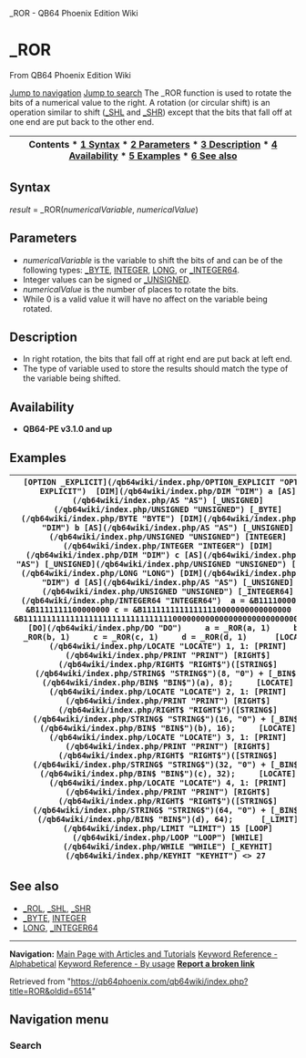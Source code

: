 


\_ROR - QB64 Phoenix Edition Wiki








# \_ROR



From QB64 Phoenix Edition Wiki



[Jump to navigation](#mw-head)
[Jump to search](#searchInput)
The \_ROR function is used to rotate the bits of a numerical value to the right. A rotation (or circular shift) is an operation similar to shift ([\_SHL](/qb64wiki/index.php/SHL "SHL") and [\_SHR](/qb64wiki/index.php/SHR "SHR")) except that the bits that fall off at one end are put back to the other end.


  






| Contents * [1 Syntax](#Syntax) * [2 Parameters](#Parameters) * [3 Description](#Description) * [4 Availability](#Availability) * [5 Examples](#Examples) * [6 See also](#See_also) |
| --- |


## Syntax


*result* = \_ROR(*numericalVariable*, *numericalValue*)
  




## Parameters


* *numericalVariable* is the variable to shift the bits of and can be of the following types: [\_BYTE](/qb64wiki/index.php/BYTE "BYTE"), [INTEGER](/qb64wiki/index.php/INTEGER "INTEGER"), [LONG](/qb64wiki/index.php/LONG "LONG"), or [\_INTEGER64](/qb64wiki/index.php/INTEGER64 "INTEGER64").
* Integer values can be signed or [\_UNSIGNED](/qb64wiki/index.php/UNSIGNED "UNSIGNED").
* *numericalValue* is the number of places to rotate the bits.
* While 0 is a valid value it will have no affect on the variable being rotated.


  




## Description


* In right rotation, the bits that fall off at right end are put back at left end.
* The type of variable used to store the results should match the type of the variable being shifted.


  




## Availability


* **QB64-PE v3.1.0 and up**


  




## Examples




| ``` [OPTION _EXPLICIT](/qb64wiki/index.php/OPTION_EXPLICIT "OPTION EXPLICIT")  [DIM](/qb64wiki/index.php/DIM "DIM") a [AS](/qb64wiki/index.php/AS "AS") [_UNSIGNED](/qb64wiki/index.php/UNSIGNED "UNSIGNED") [_BYTE](/qb64wiki/index.php/BYTE "BYTE") [DIM](/qb64wiki/index.php/DIM "DIM") b [AS](/qb64wiki/index.php/AS "AS") [_UNSIGNED](/qb64wiki/index.php/UNSIGNED "UNSIGNED") [INTEGER](/qb64wiki/index.php/INTEGER "INTEGER") [DIM](/qb64wiki/index.php/DIM "DIM") c [AS](/qb64wiki/index.php/AS "AS") [_UNSIGNED](/qb64wiki/index.php/UNSIGNED "UNSIGNED") [LONG](/qb64wiki/index.php/LONG "LONG") [DIM](/qb64wiki/index.php/DIM "DIM") d [AS](/qb64wiki/index.php/AS "AS") [_UNSIGNED](/qb64wiki/index.php/UNSIGNED "UNSIGNED") [_INTEGER64](/qb64wiki/index.php/INTEGER64 "INTEGER64")  a = &B11110000 b = &B1111111100000000 c = &B11111111111111110000000000000000 d = &B1111111111111111111111111111111100000000000000000000000000000000  [DO](/qb64wiki/index.php/DO "DO")     a = _ROR(a, 1)     b = _ROR(b, 1)     c = _ROR(c, 1)     d = _ROR(d, 1)      [LOCATE](/qb64wiki/index.php/LOCATE "LOCATE") 1, 1: [PRINT](/qb64wiki/index.php/PRINT "PRINT") [RIGHT$](/qb64wiki/index.php/RIGHT$ "RIGHT$")([STRING$](/qb64wiki/index.php/STRING$ "STRING$")(8, "0") + [_BIN$](/qb64wiki/index.php/BIN$ "BIN$")(a), 8);     [LOCATE](/qb64wiki/index.php/LOCATE "LOCATE") 2, 1: [PRINT](/qb64wiki/index.php/PRINT "PRINT") [RIGHT$](/qb64wiki/index.php/RIGHT$ "RIGHT$")([STRING$](/qb64wiki/index.php/STRING$ "STRING$")(16, "0") + [_BIN$](/qb64wiki/index.php/BIN$ "BIN$")(b), 16);     [LOCATE](/qb64wiki/index.php/LOCATE "LOCATE") 3, 1: [PRINT](/qb64wiki/index.php/PRINT "PRINT") [RIGHT$](/qb64wiki/index.php/RIGHT$ "RIGHT$")([STRING$](/qb64wiki/index.php/STRING$ "STRING$")(32, "0") + [_BIN$](/qb64wiki/index.php/BIN$ "BIN$")(c), 32);     [LOCATE](/qb64wiki/index.php/LOCATE "LOCATE") 4, 1: [PRINT](/qb64wiki/index.php/PRINT "PRINT") [RIGHT$](/qb64wiki/index.php/RIGHT$ "RIGHT$")([STRING$](/qb64wiki/index.php/STRING$ "STRING$")(64, "0") + [_BIN$](/qb64wiki/index.php/BIN$ "BIN$")(d), 64);      [_LIMIT](/qb64wiki/index.php/LIMIT "LIMIT") 15 [LOOP](/qb64wiki/index.php/LOOP "LOOP") [WHILE](/qb64wiki/index.php/WHILE "WHILE") [_KEYHIT](/qb64wiki/index.php/KEYHIT "KEYHIT") <> 27  ``` |
| --- |


  




## See also


* [\_ROL](/qb64wiki/index.php/ROL "ROL"), [\_SHL](/qb64wiki/index.php/SHL "SHL"), [\_SHR](/qb64wiki/index.php/SHR "SHR")
* [\_BYTE](/qb64wiki/index.php/BYTE "BYTE"), [INTEGER](/qb64wiki/index.php/INTEGER "INTEGER")
* [LONG](/qb64wiki/index.php/LONG "LONG"), [\_INTEGER64](/qb64wiki/index.php/INTEGER64 "INTEGER64")


  






---


**Navigation:**
[Main Page with Articles and Tutorials](/qb64wiki/index.php/Main_Page "Main Page")
[Keyword Reference - Alphabetical](/qb64wiki/index.php/Keyword_Reference_-_Alphabetical "Keyword Reference - Alphabetical")
[Keyword Reference - By usage](/qb64wiki/index.php/Keyword_Reference_-_By_usage "Keyword Reference - By usage")
**[Report a broken link](https://qb64phoenix.com/forum/showthread.php?tid=2800)**  





Retrieved from "<https://qb64phoenix.com/qb64wiki/index.php?title=ROR&oldid=6514>"




## Navigation menu








### Search






















